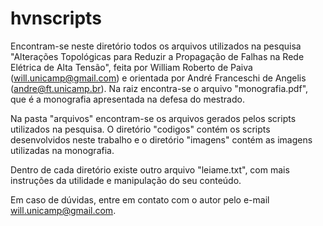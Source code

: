 # hvnscripts
Encontram-se neste diretório todos os arquivos utilizados na pesquisa "Alterações Topológicas para Reduzir a Propagação de Falhas na Rede Elétrica de Alta Tensão", feita por William Roberto de Paiva (will.unicamp@gmail.com) e orientada por André Franceschi de Angelis (andre@ft.unicamp.br). Na raiz encontra-se o arquivo "monografia.pdf", que é a monografia apresentada na defesa do mestrado.

Na pasta "arquivos" encontram-se os arquivos gerados pelos scripts utilizados na pesquisa. O diretório "codigos" contém os scripts desenvolvidos neste trabalho e o diretório "imagens" contém as imagens utilizadas na monografia.

Dentro de cada diretório existe outro arquivo "leiame.txt", com mais instruções da utilidade e manipulação do seu conteúdo.

Em caso de dúvidas, entre em contato com o autor pelo e-mail will.unicamp@gmail.com.

